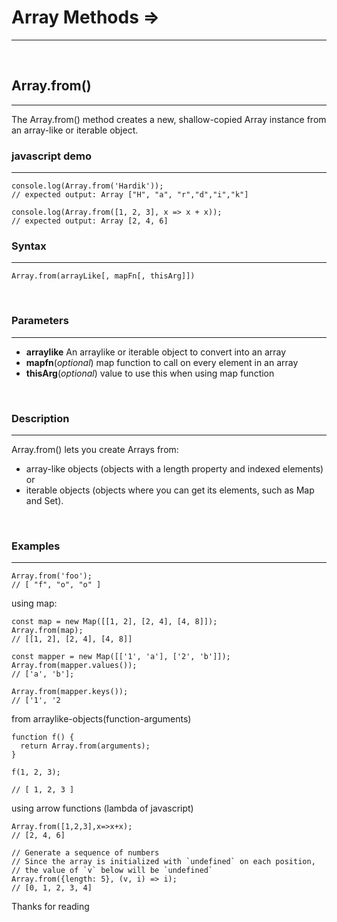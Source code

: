 # Array Methods  =>
-----------------------
&nbsp;

## Array.from()
------------------------------------------------------------
The Array.from() method creates a new, shallow-copied Array instance from an array-like or iterable object.
&nbsp;
 ### javascript demo
 ----------------------

```
console.log(Array.from('Hardik'));
// expected output: Array ["H", "a", "r","d","i","k"]

console.log(Array.from([1, 2, 3], x => x + x));
// expected output: Array [2, 4, 6]
```
### Syntax
-------------
```
Array.from(arrayLike[, mapFn[, thisArg]])
```
&nbsp;

### Parameters
-------------------------------------------------------

* **arraylike** 
An arraylike or iterable object to convert into an array
* **mapfn**(*optional*)
map function to call on every element in an array
* **thisArg**(*optional*)
value to use this when using map function

&nbsp;
### Description
*********************************************
Array.from() lets you create Arrays from: 

* array-like objects (objects with a length property and indexed elements) or
* iterable objects (objects where you can get its elements, such as Map and Set).

&nbsp;
### Examples
----------------------------

```
Array.from('foo'); 
// [ "f", "o", "o" ]
```


using map:
```
const map = new Map([[1, 2], [2, 4], [4, 8]]);
Array.from(map);
// [[1, 2], [2, 4], [4, 8]]

const mapper = new Map([['1', 'a'], ['2', 'b']]);
Array.from(mapper.values());
// ['a', 'b'];

Array.from(mapper.keys());
// ['1', '2
```
from arraylike-objects(function-arguments)
```
function f() {
  return Array.from(arguments);
}

f(1, 2, 3);

// [ 1, 2, 3 ]
```
using arrow functions (lambda of javascript)
```
Array.from([1,2,3],x=>x+x);
// [2, 4, 6]

// Generate a sequence of numbers
// Since the array is initialized with `undefined` on each position,
// the value of `v` below will be `undefined`
Array.from({length: 5}, (v, i) => i);
// [0, 1, 2, 3, 4]

```

Thanks for reading
